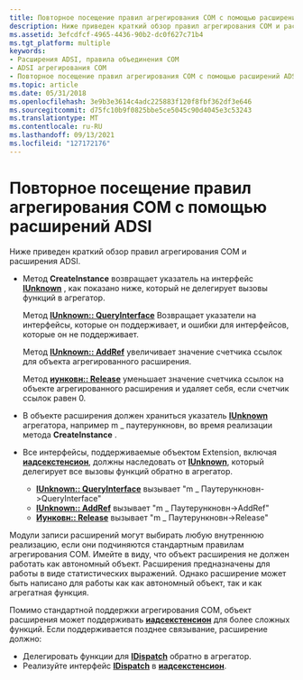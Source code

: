 ```yaml
---
title: Повторное посещение правил агрегирования COM с помощью расширений ADSI
description: Ниже приведен краткий обзор правил агрегирования COM и расширения ADSI.
ms.assetid: 3efcdfcf-4965-4436-90b2-dc0f627c71b4
ms.tgt_platform: multiple
keywords:
- Расширения ADSI, правила объединения COM
- ADSI агрегирования COM
- Повторное посещение правил агрегирования COM с помощью расширений ADSI ADSI
ms.topic: article
ms.date: 05/31/2018
ms.openlocfilehash: 3e9b3e3614c4adc225883f120f8fbf362df3e646
ms.sourcegitcommit: d75fc10b9f0825bbe5ce5045c90d4045e3c53243
ms.translationtype: MT
ms.contentlocale: ru-RU
ms.lasthandoff: 09/13/2021
ms.locfileid: "127172176"
---
```

# <a name="revisiting-com-aggregation-rules-with-adsi-extensions"></a>Повторное посещение правил агрегирования COM с помощью расширений ADSI

Ниже приведен краткий обзор правил агрегирования COM и расширения ADSI.

-   Метод **CreateInstance** возвращает указатель на интерфейс [**IUnknown**](/windows/win32/api/unknwn/nn-unknwn-iunknown) , как показано ниже, который не делегирует вызовы функций в агрегатор.

    Метод [**IUnknown:: QueryInterface**](/windows/win32/api/unknwn/nf-unknwn-iunknown-queryinterface(q)) Возвращает указатели на интерфейсы, которые он поддерживает, и ошибки для интерфейсов, которые он не поддерживает.

    Метод [**IUnknown:: AddRef**](/windows/win32/api/unknwn/nf-unknwn-iunknown-addref) увеличивает значение счетчика ссылок для объекта агрегированного расширения.

    Метод [**иунковн:: Release**](/windows/win32/api/unknwn/nf-unknwn-iunknown-release) уменьшает значение счетчика ссылок на объекте агрегированного расширения и удаляет себя, если счетчик ссылок равен 0.

-   В объекте расширения должен храниться указатель [**IUnknown**](/windows/win32/api/unknwn/nn-unknwn-iunknown) агрегатора, например m \_ паутерункновн, во время реализации метода **CreateInstance** .
-   Все интерфейсы, поддерживаемые объектом Extension, включая [**иадсекстенсион**](/windows/desktop/api/Iads/nn-iads-iadsextension), должны наследовать от [**IUnknown**](/windows/win32/api/unknwn/nn-unknwn-iunknown), который делегирует все вызовы функций обратно в агрегатор.
    -   [**IUnknown:: QueryInterface**](/windows/win32/api/unknwn/nf-unknwn-iunknown-queryinterface(q)) вызывает "m \_ Паутерункновн->QueryInterface"
    -   [**IUnknown:: AddRef**](/windows/win32/api/unknwn/nf-unknwn-iunknown-addref) вызывает "m \_ Паутерункновн->AddRef"
    -   [**Иунковн:: Release**](/windows/win32/api/unknwn/nf-unknwn-iunknown-release) вызывает "m \_ Паутерункновн->Release"

Модули записи расширений могут выбирать любую внутреннюю реализацию, если они подчиняются стандартным правилам агрегирования COM. Имейте в виду, что объект расширения не должен работать как автономный объект. Расширения предназначены для работы в виде статистических выражений. Однако расширение может быть написано для работы как как автономный объект, так и как агрегатная функция.

Помимо стандартной поддержки агрегирования COM, объект расширения может поддерживать [**иадсекстенсион**](/windows/desktop/api/Iads/nn-iads-iadsextension) для более сложных функций. Если поддерживается позднее связывание, расширение должно:

-   Делегировать функции для [**IDispatch**](/windows/win32/api/oaidl/nn-oaidl-idispatch) обратно в агрегатор.
-   Реализуйте интерфейс [**IDispatch**](/windows/win32/api/oaidl/nn-oaidl-idispatch) в [**иадсекстенсион**](/windows/desktop/api/Iads/nn-iads-iadsextension).

 

 